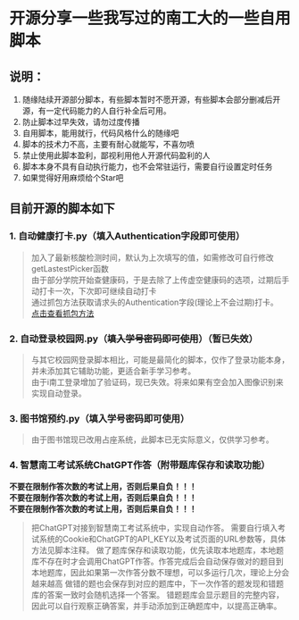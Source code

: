 # 开源分享一些我写过的南工大的一些自用脚本
## 说明：  
1. 随缘陆续开源部分脚本，有些脚本暂时不愿开源，有些脚本会部分删减后开源，有一定代码能力的人自行补全后可用。
2. 防止脚本过早失效，请勿过度传播
3. 自用脚本，能用就行，代码风格什么的随缘吧
4. 脚本的技术力不高，主要有耐心就能写，不喜勿喷
5. 禁止使用此脚本盈利，鄙视利用他人开源代码盈利的人
6. 脚本本身不具有自动执行能力，也不会常驻运行，需要自行设置定时任务
7. 如果觉得好用麻烦给个Star吧
## 目前开源的脚本如下  
### 1. 自动健康打卡.py（填入Authentication字段即可使用）
> 加入了最新核酸检测时间，默认为上次填写的值，如需修改可自行修改getLastestPicker函数  
> 由于部分学院开始查健康码，于是去除了上传虚空健康码的选项，过期后手动打卡一次，下次即可继续自动打卡  
> 通过抓包方法获取请求头的Authentication字段(理论上不会过期)打卡。  
> [点击查看抓包方法](./docs/%E8%87%AA%E5%8A%A8%E5%81%A5%E5%BA%B7%E6%89%93%E5%8D%A1/Authentication%E6%8A%93%E5%8F%96.md)  
### 2. 自动登录校园网.py（~~填入学号密码即可使用~~）（暂已失效）
> 与其它校园网登录脚本相比，可能是最简化的脚本，仅作了登录功能本身，并未添加其它辅助功能，更适合新手学习参考。  
> 由于i南工登录增加了验证码，现已失效。将来如果有空会加入图像识别来实现自动登录。
### 3. 图书馆预约.py（填入学号密码即可使用）
> 由于图书馆现已改用占座系统，此脚本已无实际意义，仅供学习参考。
### 4. 智慧南工考试系统ChatGPT作答（附带题库保存和读取功能）
__不要在限制作答次数的考试上用，否则后果自负！！！__   
__不要在限制作答次数的考试上用，否则后果自负！！！__   
__不要在限制作答次数的考试上用，否则后果自负！！！__  
> 把ChatGPT对接到智慧南工考试系统中，实现自动作答。
> 需要自行填入考试系统的Cookie和ChatGPT的API_KEY以及考试页面的URL参数等，具体方法见脚本注释。
> 做了题库保存和读取功能，优先读取本地题库，本地题库不存在时才会调用ChatGPT作答。作答完成后会自动保存做对的题目到本地题库，因此如果第一次作答分数不理想，可以多运行几次，理论上分会越来越高
> 做错的题也会保存到对应的题库中，下一次作答的题发现和错题库的答案一致时会随机选择一个答案。
> 错题题库会显示题目的完整内容，因此可以自行观察正确答案，并手动添加到正确题库中，以提高正确率。